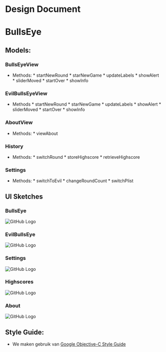 Design Document
===========
# BullsEye

## Models:
### BullsEyeView
*    Methods:
    *    startNewRound
    *   starNewGame
    *   updateLabels
    *   showAlert
    *   sliderMoved
    *   startOver
    *   showInfo
    

### EvilBullsEyeView

*    Methods
    *	startNewRound
    *	starNewGame
    *	updateLabels
    *	showAlert
    *	sliderMoved
    *	startOver
    *	showInfo
    
    
### AboutView

*    Methods:
    *	viewAbout 
    
    
### History

*    Methods:
    *	switchRound
    *	storeHighscore
    *	retrieveHighscore
    
    
### Settings

*    Methods:
    *	switchToEvil
    *	changeRoundCount
    *	switchPlist


## UI Sketches
### BullsEye
![GitHub Logo](https://f.cloud.github.com/assets/3585531/367182/01829994-a29f-11e2-8a0c-02afcdc826e3.png)
### EvilBullsEye
![GitHub Logo](https://f.cloud.github.com/assets/3585531/367184/019ec0b0-a29f-11e2-87a0-44e43d608d36.png)
### Settings
![GitHub Logo](https://f.cloud.github.com/assets/3585531/367183/019e7aa6-a29f-11e2-9766-6dbb7d525173.png)
### Highscores
![GitHub Logo](https://f.cloud.github.com/assets/3585531/367185/019ff69c-a29f-11e2-9f4f-e99df71ed49a.png)
### About
![GitHub Logo](https://f.cloud.github.com/assets/3585531/367181/0170aeb4-a29f-11e2-9af3-f76feaeb5e49.png)

## Style Guide:
- We maken gebruik van [Google Objective-C Style Guide][1]

[1]: http://google-styleguide.googlecode.com/svn/trunk/objcguide.xml
